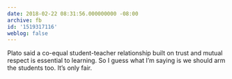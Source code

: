 ```yaml
---
date: 2018-02-22 08:31:56.000000000 -08:00
archive: fb
id: '1519317116'
weblog: false
---
```


Plato said a co-equal student-teacher relationship built on trust and mutual respect is essential to learning. So I guess what I’m saying is we should arm the students too. It’s only fair.
